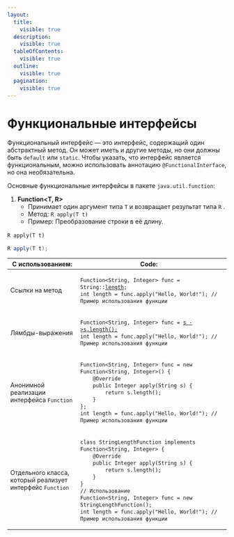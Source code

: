 ```yaml
---
layout:
  title:
    visible: true
  description:
    visible: true
  tableOfContents:
    visible: true
  outline:
    visible: true
  pagination:
    visible: true
---
```


# Функциональные интерфейсы

Функциональный интерфейс — это интерфейс, содержащий один абстрактный метод. Он может иметь и другие методы, но они должны быть `default` или `static`. Чтобы указать, что интерфейс является функциональным, можно использовать аннотацию `@FunctionalInterface`, но она необязательна.

Основные функциональные интерфейсы в пакете `java.util.function`:

1. **Function\<T, R>**
   * Принимает один аргумент типа `T` и возвращает результат типа `R` .
   * Метод: `R apply(T t)`
   * Пример: Преобразование строки в её длину.

`R apply(T t)`

```java
R apply(T t);
```

<table data-full-width="true"><thead><tr><th width="204">С использованием:</th><th width="696">Code:</th><th data-hidden></th></tr></thead><tbody><tr><td>Cсылки на метод</td><td><pre class="language-java" data-full-width="true"><code class="lang-java">Function&#x3C;String, Integer> func = String::<a data-footnote-ref href="#user-content-fn-1">length</a>;
int length = func.apply("Hello, World!"); // Пример использования функции
</code></pre></td><td></td></tr><tr><td>Лямбды-выражения</td><td><pre class="language-java"><code class="lang-java">Function&#x3C;String, Integer> func = <a data-footnote-ref href="#user-content-fn-2">s ->s.length();</a>
int length = func.apply("Hello, World!"); // Пример использования функции
</code></pre></td><td></td></tr><tr><td>Анонимной реализации интерфейса <code>Function</code></td><td><pre class="language-java"><code class="lang-java">Function&#x3C;String, Integer> func = new Function&#x3C;String, Integer>() {
    @Override
    public Integer apply(String s) {
        return s.length();
    }
};
int length = func.apply("Hello, World!"); // Пример использования функции
</code></pre></td><td></td></tr><tr><td>Отдельного класса, который реализует интерфейс <code>Function</code></td><td><pre class="language-java"><code class="lang-java">class StringLengthFunction implements Function&#x3C;String, Integer> {
    @Override
    public Integer apply(String s) {
        return s.length();
    }
}
// Использование
Function&#x3C;String, Integer> func = new StringLengthFunction();
int length = func.apply("Hello, World!"); // Пример использования функции
</code></pre></td><td></td></tr></tbody></table>

[^1]: Сигнатура метода `length()`

    ```java
    public int length();
    ```

    Метод `length()` используется для получения длины строки (количества символов в строке). Он является методом класса `String` и возвращает значение типа `int`, количетсво символов в строке.

    <mark style="color:orange;">Вызывается у объектов типа</mark> <mark style="color:orange;">**`String`**</mark>

[^2]: Реализует метод:12\
    <mark style="color:green;">R</mark> apply(T <mark style="color:blue;">t</mark>);\
    где **S** - это параметр <mark style="color:blue;">t</mark>, который является типом **String**, тип <mark style="color:green;">R</mark> в данном случае должен быть **int**.

    Метод\
    ![](<.gitbook/assets/Снимок экрана 2024-09-17 в 12.09.13.png>)

